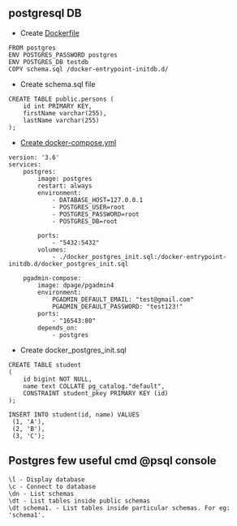 ## postgresql DB
- Create [Dockerfile](https://wkrzywiec.medium.com/database-in-a-docker-container-how-to-start-and-whats-it-about-5e3ceea77e50)
```
FROM postgres 
ENV POSTGRES_PASSWORD postgres 
ENV POSTGRES_DB testdb 
COPY schema.sql /docker-entrypoint-initdb.d/
```
- Create schema.sql file
```
CREATE TABLE public.persons (
    id int PRIMARY KEY,
    firstName varchar(255),
    lastName varchar(255)
);
```
- [Create docker-compose.yml](https://onexlab-io.medium.com/docker-compose-postgres-initdb-ba0021deef76)
```
version: '3.6'
services: 
    postgres:
        image: postgres
        restart: always
        environment: 
            - DATABASE_HOST=127.0.0.1
            - POSTGRES_USER=root
            - POSTGRES_PASSWORD=root
            - POSTGRES_DB=root  

        ports: 
            - "5432:5432"
        volumes: 
            - ./docker_postgres_init.sql:/docker-entrypoint-initdb.d/docker_postgres_init.sql
    
    pgadmin-compose:
        image: dpage/pgadmin4
        environment: 
            PGADMIN_DEFAULT_EMAIL: "test@gmail.com"
            PGADMIN_DEFAULT_PASSWORD: "test123!"
        ports: 
            - "16543:80"
        depends_on: 
            - postgres    
```
- Create docker_postgres_init.sql
```
CREATE TABLE student
(
    id bigint NOT NULL,
    name text COLLATE pg_catalog."default",
    CONSTRAINT student_pkey PRIMARY KEY (id)
);

INSERT INTO student(id, name) VALUES
 (1, 'A'),
 (2, 'B'),
 (3, 'C');
```

## Postgres few useful cmd @psql console
```jshell
\l - Display database
\c - Connect to database
\dn - List schemas
\dt - List tables inside public schemas
\dt schema1. - List tables inside particular schemas. For eg: 'schema1'.
```
